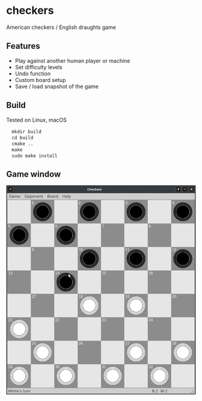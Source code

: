 # checkers
American checkers / English draughts game

## Features
  * Play against another human player or machine
  * Set difficulty levels
  * Undo function
  * Custom board setup
  * Save / load snapshot of the game

## Build
Tested on Linux, macOS

```shell
  mkdir build
  cd build
  cmake ..
  make 
  sudo make install
```

## Game window

![Game window](https://github.com/arvjus/checkers/blob/main/images/gui-screenshot.png)

  